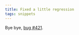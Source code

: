 ```yaml
---
title: Fixed a little regression
tags: snippets
---
```


Bye bye, [bug \#421](http://www.wincent.com/a/support/bugs/show_bug.cgi?id=421).
